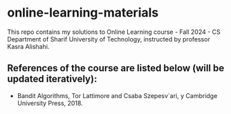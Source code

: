 # online-learning-materials
This repo contains my solutions to Online Learning course - Fall 2024 - CS Department of Sharif University of Technology, instructed by professor Kasra Alishahi.


## References of the course are listed below (will be updated iteratively):
*  Bandit Algorithms, Tor Lattimore and Csaba Szepesv´ari, y Cambridge University Press, 2018.
